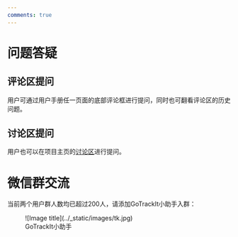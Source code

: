 ```yaml
---
comments: true
---
```


# 问题答疑

## 评论区提问
用户可通过用户手册任一页面的底部评论框进行提问，同时也可翻看评论区的历史问题。

## 讨论区提问
用户也可以在项目主页的[讨论区](https://github.com/zdsjjtTLG/TrackIt/discussions)进行提问。

# 微信群交流

当前两个用户群人数均已超过200人，请添加GoTrackIt小助手入群：

<figure markdown="span">
  ![Image title](../_static/images/tk.jpg)
  <figcaption>GoTrackIt小助手</figcaption>
</figure>